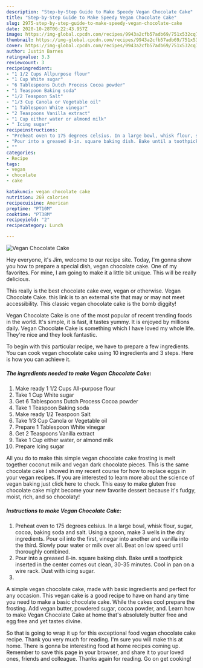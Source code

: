 ```yaml
---
description: "Step-by-Step Guide to Make Speedy Vegan Chocolate Cake"
title: "Step-by-Step Guide to Make Speedy Vegan Chocolate Cake"
slug: 2975-step-by-step-guide-to-make-speedy-vegan-chocolate-cake
date: 2020-10-28T06:22:43.957Z
image: https://img-global.cpcdn.com/recipes/9943a2cfb57adb69/751x532cq70/vegan-chocolate-cake-recipe-main-photo.jpg
thumbnail: https://img-global.cpcdn.com/recipes/9943a2cfb57adb69/751x532cq70/vegan-chocolate-cake-recipe-main-photo.jpg
cover: https://img-global.cpcdn.com/recipes/9943a2cfb57adb69/751x532cq70/vegan-chocolate-cake-recipe-main-photo.jpg
author: Justin Barnes
ratingvalue: 3.3
reviewcount: 3
recipeingredient:
- "1 1/2 Cups Allpurpose flour"
- "1 Cup White sugar"
- "6 Tablespoons Dutch Process Cocoa powder"
- "1 Teaspoon Baking soda"
- "1/2 Teaspoon Salt"
- "1/3 Cup Canola or Vegetable oil"
- "1 Tablespoon White vinegar"
- "2 Teaspoons Vanilla extract"
- "1 Cup either water or almond milk"
- " Icing sugar"
recipeinstructions:
- "Preheat oven to 175 degrees celsius. In a large bowl, whisk flour, sugar, cocoa, baking soda and salt. Using a spoon, make 3 wells in the dry ingredients. Pour oil into the first, vinegar into another and vanilla into the third. Slowly pour water or milk over all. Beat on low speed until thoroughly combined."
- "Pour into a greased 8-in. square baking dish. Bake until a toothpick inserted in the center comes out clean, 30-35 minutes. Cool in pan on a wire rack. Dust with icing sugar."
- ""
categories:
- Recipe
tags:
- vegan
- chocolate
- cake

katakunci: vegan chocolate cake 
nutrition: 269 calories
recipecuisine: American
preptime: "PT10M"
cooktime: "PT38M"
recipeyield: "2"
recipecategory: Lunch

---
```



![Vegan Chocolate Cake](https://img-global.cpcdn.com/recipes/9943a2cfb57adb69/751x532cq70/vegan-chocolate-cake-recipe-main-photo.jpg)

Hey everyone, it's Jim, welcome to our recipe site. Today, I'm gonna show you how to prepare a special dish, vegan chocolate cake. One of my favorites. For mine, I am going to make it a little bit unique. This will be really delicious.

This really is the best chocolate cake ever, vegan or otherwise. Vegan Chocolate Cake. this link is to an external site that may or may not meet accessibility. This classic vegan chocolate cake is the bomb diggity!

Vegan Chocolate Cake is one of the most popular of recent trending foods in the world. It's simple, it is fast, it tastes yummy. It is enjoyed by millions daily. Vegan Chocolate Cake is something which I have loved my whole life. They're nice and they look fantastic.


To begin with this particular recipe, we have to prepare a few ingredients. You can cook vegan chocolate cake using 10 ingredients and 3 steps. Here is how you can achieve it.

<!--inarticleads1-->

##### The ingredients needed to make Vegan Chocolate Cake:

1. Make ready 1 1/2 Cups All-purpose flour
1. Take 1 Cup White sugar
1. Get 6 Tablespoons Dutch Process Cocoa powder
1. Take 1 Teaspoon Baking soda
1. Make ready 1/2 Teaspoon Salt
1. Take 1/3 Cup Canola or Vegetable oil
1. Prepare 1 Tablespoon White vinegar
1. Get 2 Teaspoons Vanilla extract
1. Take 1 Cup either water, or almond milk
1. Prepare  Icing sugar


All you do to make this simple vegan chocolate cake frosting is melt together coconut milk and vegan dark chocolate pieces. This is the same chocolate cake I showed in my recent course for how to replace eggs in your vegan recipes. If you are interested to learn more about the science of vegan baking just click here to check. This easy to make gluten free chocolate cake might become your new favorite dessert because it&#39;s fudgy, moist, rich, and so chocolaty! 

<!--inarticleads2-->

##### Instructions to make Vegan Chocolate Cake:

1. Preheat oven to 175 degrees celsius. In a large bowl, whisk flour, sugar, cocoa, baking soda and salt. Using a spoon, make 3 wells in the dry ingredients. Pour oil into the first, vinegar into another and vanilla into the third. Slowly pour water or milk over all. Beat on low speed until thoroughly combined.
1. Pour into a greased 8-in. square baking dish. Bake until a toothpick inserted in the center comes out clean, 30-35 minutes. Cool in pan on a wire rack. Dust with icing sugar.
1. 


A simple vegan chocolate cake, made with basic ingredients and perfect for any occasion. This vegan cake is a good recipe to have on hand any time you need to make a basic chocolate cake. While the cakes cool prepare the frosting. Add vegan butter, powdered sugar, cocoa powder, and. Learn how to make Vegan Chocolate Cake at home that&#39;s absolutely butter free and egg free and yet tastes divine. 

So that is going to wrap it up for this exceptional food vegan chocolate cake recipe. Thank you very much for reading. I'm sure you will make this at home. There is gonna be interesting food at home recipes coming up. Remember to save this page in your browser, and share it to your loved ones, friends and colleague. Thanks again for reading. Go on get cooking!
